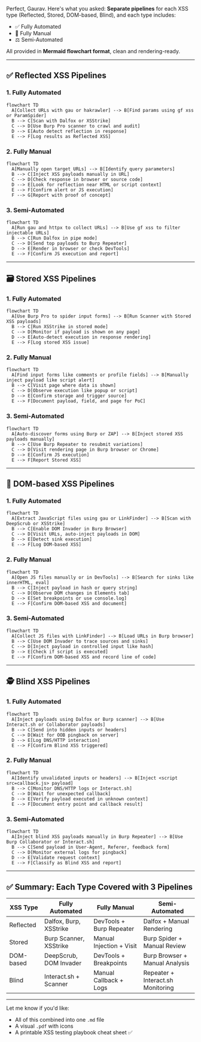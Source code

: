 
Perfect, Gaurav. Here's what you asked: **Separate pipelines** for each XSS type (Reflected, Stored, DOM-based, Blind), and each type includes:

- ✅ Fully Automated
- 🧠 Fully Manual
- ⚖️ Semi-Automated

All provided in **Mermaid flowchart format**, clean and rendering-ready.

---

## ✅ Reflected XSS Pipelines

### 1. Fully Automated

```mermaid
flowchart TD
  A[Collect URLs with gau or hakrawler] --> B[Find params using gf xss or ParamSpider]
  B --> C[Scan with Dalfox or XSStrike]
  C --> D[Use Burp Pro scanner to crawl and audit]
  D --> E[Auto detect reflection in response]
  E --> F[Log results as Reflected XSS]
```

### 2. Fully Manual

```mermaid
flowchart TD
  A[Manually open target URLs] --> B[Identify query parameters]
  B --> C[Inject XSS payloads manually in URL]
  C --> D[Check response in browser or source code]
  D --> E[Look for reflection near HTML or script context]
  E --> F[Confirm alert or JS execution]
  F --> G[Report with proof of concept]
```

### 3. Semi-Automated

```mermaid
flowchart TD
  A[Run gau and httpx to collect URLs] --> B[Use gf xss to filter injectable URLs]
  B --> C[Run Dalfox in pipe mode]
  C --> D[Send top payloads to Burp Repeater]
  D --> E[Render in browser or check DevTools]
  E --> F[Confirm JS execution and report]
```

---

## 🗃️ Stored XSS Pipelines

### 1. Fully Automated

```mermaid
flowchart TD
  A[Use Burp Pro to spider input forms] --> B[Run Scanner with Stored XSS payloads]
  B --> C[Run XSStrike in stored mode]
  C --> D[Monitor if payload is shown on any page]
  D --> E[Auto-detect execution in response rendering]
  E --> F[Log stored XSS issue]
```

### 2. Fully Manual

```mermaid
flowchart TD
  A[Find input forms like comments or profile fields] --> B[Manually inject payload like script alert]
  B --> C[Visit page where data is shown]
  C --> D[Observe execution like popup or script]
  D --> E[Confirm storage and trigger source]
  E --> F[Document payload, field, and page for PoC]
```

### 3. Semi-Automated

```mermaid
flowchart TD
  A[Auto-discover forms using Burp or ZAP] --> B[Inject stored XSS payloads manually]
  B --> C[Use Burp Repeater to resubmit variations]
  C --> D[Visit rendering page in Burp browser or Chrome]
  D --> E[Confirm JS execution]
  E --> F[Report Stored XSS]
```

---

## 🧠 DOM-based XSS Pipelines

### 1. Fully Automated

```mermaid
flowchart TD
  A[Extract JavaScript files using gau or LinkFinder] --> B[Scan with DeepScrub or XSStrike]
  B --> C[Enable DOM Invader in Burp Browser]
  C --> D[Visit URLs, auto-inject payloads in DOM]
  D --> E[Detect sink execution]
  E --> F[Log DOM-based XSS]
```

### 2. Fully Manual

```mermaid
flowchart TD
  A[Open JS files manually or in DevTools] --> B[Search for sinks like innerHTML, eval]
  B --> C[Inject payload in hash or query string]
  C --> D[Observe DOM changes in Elements tab]
  D --> E[Set breakpoints or use console.log]
  E --> F[Confirm DOM-based XSS and document]
```

### 3. Semi-Automated

```mermaid
flowchart TD
  A[Collect JS files with LinkFinder] --> B[Load URLs in Burp browser]
  B --> C[Use DOM Invader to trace sources and sinks]
  C --> D[Inject payload in controlled input like hash]
  D --> E[Check if script is executed]
  E --> F[Confirm DOM-based XSS and record line of code]
```

---

## 🕵️ Blind XSS Pipelines

### 1. Fully Automated

```mermaid
flowchart TD
  A[Inject payloads using Dalfox or Burp scanner] --> B[Use Interact.sh or Collaborator payloads]
  B --> C[Send into hidden inputs or headers]
  C --> D[Wait for OOB pingback on server]
  D --> E[Log DNS/HTTP interaction]
  E --> F[Confirm Blind XSS triggered]
```

### 2. Fully Manual

```mermaid
flowchart TD
  A[Identify unvalidated inputs or headers] --> B[Inject <script src=callback.js> payload]
  B --> C[Monitor DNS/HTTP logs or Interact.sh]
  C --> D[Wait for unexpected callback]
  D --> E[Verify payload executed in unknown context]
  E --> F[Document entry point and callback result]
```

### 3. Semi-Automated

```mermaid
flowchart TD
  A[Inject blind XSS payloads manually in Burp Repeater] --> B[Use Burp Collaborator or Interact.sh]
  B --> C[Send payload in User-Agent, Referer, feedback form]
  C --> D[Monitor external logs for pingback]
  D --> E[Validate request context]
  E --> F[Classify as Blind XSS and report]
```

---

## ✅ Summary: Each Type Covered with 3 Pipelines

|XSS Type|Fully Automated|Fully Manual|Semi-Automated|
|---|---|---|---|
|Reflected|Dalfox, Burp, XSStrike|DevTools + Burp Repeater|Dalfox + Manual Rendering|
|Stored|Burp Scanner, XSStrike|Manual Injection + Visit|Burp Spider + Manual Review|
|DOM-based|DeepScrub, DOM Invader|DevTools + Breakpoints|Burp Browser + Manual Analysis|
|Blind|Interact.sh + Scanner|Manual Callback + Logs|Repeater + Interact.sh Monitoring|

---

Let me know if you'd like:

- All of this combined into one `.md` file
- A visual `.pdf` with icons
- A printable XSS testing playbook cheat sheet ✅